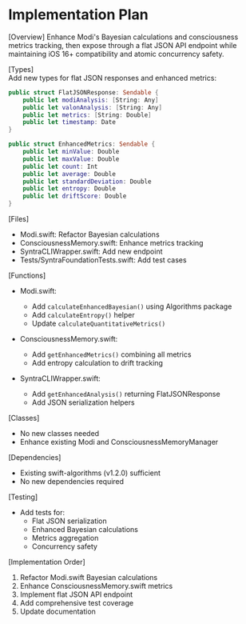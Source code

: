 # Implementation Plan

[Overview]
Enhance Modi's Bayesian calculations and consciousness metrics tracking, then expose through a flat JSON API endpoint while maintaining iOS 16+ compatibility and atomic concurrency safety.

[Types]  
Add new types for flat JSON responses and enhanced metrics:

```swift
public struct FlatJSONResponse: Sendable {
    public let modiAnalysis: [String: Any]
    public let valonAnalysis: [String: Any]
    public let metrics: [String: Double]
    public let timestamp: Date
}

public struct EnhancedMetrics: Sendable {
    public let minValue: Double
    public let maxValue: Double
    public let count: Int
    public let average: Double
    public let standardDeviation: Double
    public let entropy: Double
    public let driftScore: Double
}
```

[Files]
- Modi.swift: Refactor Bayesian calculations
- ConsciousnessMemory.swift: Enhance metrics tracking
- SyntraCLIWrapper.swift: Add new endpoint
- Tests/SyntraFoundationTests.swift: Add test cases

[Functions]
- Modi.swift:
  - Add `calculateEnhancedBayesian()` using Algorithms package
  - Add `calculateEntropy()` helper
  - Update `calculateQuantitativeMetrics()`

- ConsciousnessMemory.swift:
  - Add `getEnhancedMetrics()` combining all metrics
  - Add entropy calculation to drift tracking

- SyntraCLIWrapper.swift:
  - Add `getEnhancedAnalysis()` returning FlatJSONResponse
  - Add JSON serialization helpers

[Classes]
- No new classes needed
- Enhance existing Modi and ConsciousnessMemoryManager

[Dependencies]
- Existing swift-algorithms (v1.2.0) sufficient
- No new dependencies required

[Testing]
- Add tests for:
  - Flat JSON serialization
  - Enhanced Bayesian calculations
  - Metrics aggregation
  - Concurrency safety

[Implementation Order]
1. Refactor Modi.swift Bayesian calculations
2. Enhance ConsciousnessMemory.swift metrics
3. Implement flat JSON API endpoint
4. Add comprehensive test coverage
5. Update documentation
